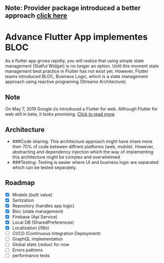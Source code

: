 ## Note: Provider package introduced a better approach [click here](https://pub.dev/packages/provider)

# Advance Flutter App implementes BLOC
As a flutter app grows rapidly, you will realize that using simple state management (Statful Widget) is no longer an option. Until this moment state management best practice in Flutter has not exist yet. However, Flutter teams introduced BLOC, Business Logic, which is a state management approach using reactive programing (Streams Architecture).
## Note
On May 7, 2019 Google i/o introduced a Flutter for web. Although Flutter for web still in beta, it looks promising. [Click to read more](https://developers.googleblog.com/2019/05/Flutter-io19.html)
## Architecture
- ###Code sharing: 
    This architecture approach might have share more then 70% of code between diffrent platforms (web, mobile). However, abstracting and dependency injection which the way of implementing this architecture might be complex and overwhelmed
- ###Testing: 
    Testing is easier where UI and business logic are separated which can be tested separately.
## Roadmap
  - [x] Models (built value) 
  - [x] Serlization
  - [x] Repository (handles app logic)
  - [x] Bloc (state management)
  - [x] Firebase (Api Service)
  - [x] Local DB (SharedPreferences)
  - [x] Localization (i18n)
  - [ ] CI/CD (Continuous Integration Deployment)
  - [ ] GraphQL implementation
  - [ ] Global state (redux) for now
  - [ ] Errors pattrens
  - [ ] performance tests
